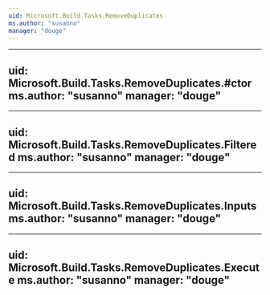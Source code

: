 ```yaml
---
uid: Microsoft.Build.Tasks.RemoveDuplicates
ms.author: "susanno"
manager: "douge"
---
```


---
uid: Microsoft.Build.Tasks.RemoveDuplicates.#ctor
ms.author: "susanno"
manager: "douge"
---

---
uid: Microsoft.Build.Tasks.RemoveDuplicates.Filtered
ms.author: "susanno"
manager: "douge"
---

---
uid: Microsoft.Build.Tasks.RemoveDuplicates.Inputs
ms.author: "susanno"
manager: "douge"
---

---
uid: Microsoft.Build.Tasks.RemoveDuplicates.Execute
ms.author: "susanno"
manager: "douge"
---
